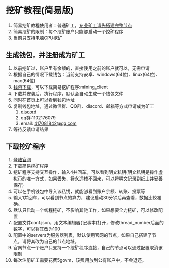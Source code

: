# 挖矿教程(简易版)

1. 简易挖矿教程使用者：普通矿工，[专业矿工请先搭建完整节点](windows.md)
2. 简易挖矿的限制：每个挖矿账户只能够启动一个挖矿程序
3. 当前只支持电脑CPU挖矿

## 生成钱包，并注册成为矿工

1. 以前挖矿过，账户里有余额的，直接使用之前的账户就可以，无需申请
2. 根据自己的情况下载钱包：当前支持安卓、windows(64位)、linux(64位)、mac(64位)
3. [钱包下载](http://govm.net/easywallet.html)，可以下载简易挖矿程序:mining_client
4. 下载并安装后，执行程序，默认会自动生成一个钱包文件
5. 同时在首页上可以看到钱包地址
6. 复制钱包地址，通过微信群、QQ群、discord、邮箱等方式申请成为矿工
   1. [discord](https://discord.gg/u3wYFkD)
   2. qq群:1102176079
   3. email: 417081842@qq.com
7. 等待反馈申请结果

## 下载挖矿程序

1. [登陆官网](http://govm.net/easywallet.html)
2. 下载简易挖矿程序
3. 挖矿程序支持交互操作，输入4并回车，可以看到明文私钥(明文私钥是操作虚拟币的唯一方式，如果丢失，将永远找不回来，可以将明文记录到纸上并妥善保存)
4. 可以在手机钱包中导入该私钥，就能够看到账户余额、转账、投票等
5. 输入1并回车，可以看到节点的算力，建议启动30分钟后再查看，数据比较准确。
6. 默认只启动一个线程挖矿，不影响其他工作，如果想要全力挖矿，可以修改配置
7. 配置文件conf.json，用文本编辑器(记事本)打开，修改thread_number后面的数字，可以将其改为100
8. 配置中的servers为服务器列表，默认使用官网的节点，如果自己搭建了节点，请将其改为自己的节点地址。
9. 官网节点一个账户只支持一个挖矿程序连接，自己的节点可以通过配置取消该限制
10. 每次注册矿工需要花费5govm，该费用放到公有账户中，不会退还。
